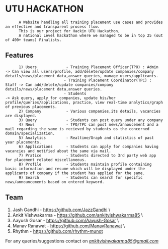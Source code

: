 # UTU HACKATHON
          A Website handling all training placement use cases and provides an effective and transparent process flow.
          This is our project for Hackin UTU Hackathon, 
          A national Level hackathon where we managed to be in top 25 (out of 400+ teams) Finalists.

## Features
          1) Users             - Training Placement Officer(TPO) : Admin     -> Can view all users/profile, add/delete/update companies/company details/news/placement data,answer queries, manage users/applicants.
                              - Training Placement Coordinator(TPC) : Staff -> Can add/delete/update companies/company details/news/placement data,answer queries.
                              - Students                                    -> Ask query, apply for companies, update his/her profile/queries/applications, practice, view real-time analytics/graph of previous placements.
          2) Company           - Various companies,its details, vacancies are displayed.
          3) Query             - Students can post query under any company
          4) News              - TPO/TPC can post news/annoucement and a mail regarding the same is recieved by students os the concerned domain/specialization.
          5) Analytics         - Realtime/Graph and statistics of past year placements.
          6) Applications      - Students can apply for companies having vacancies and notified about the same via mail.
          7) Pratice           - Students directed to 3rd party web app for placement related miscellaneous.
          8) Profile           - Students maintain profile containing basic information and resume which will be displayed under the applicants of company if the student has applied for the same.
          9) Search            - Students can search for specific news/announcements based on entered keyword.
  
## Team
 1) Jash Gandhi - https://github.com/JazzGandhi \
 2) Ankit Vishwakarma - https://github.com/ankitvishwakarma85 \
 3) Aayush Gosar - https://github.com/Aayush-Gosar \
 4) Manav Ranawat - https://github.com/ManavRanawat \
 5) Rhythm - https://github.com/rhythm-munot

For any queries/suggestions contact on *ankitvishwakarma85@gmail.com*
